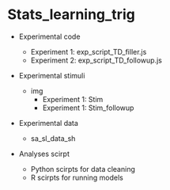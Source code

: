# Stats_learning_trig

- Experimental code
  - Experiment 1: exp_script_TD_filler.js
  - Experiment 2: exp_script_TD_followup.js


- Experimental stimuli
  - img
    - Experiment 1: Stim
    - Experiment 1: Stim_followup

- Experimental data
  - sa_sl_data_sh

- Analyses scirpt
  - Python scirpts for data cleaning
  - R scirpts for running models

